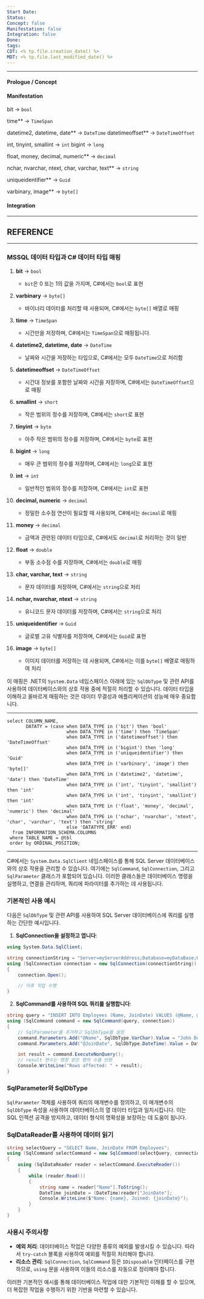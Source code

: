 ```yaml
---
Start Date: 
Status: 
Concept: false
Manifestation: false
Integration: false
Done: 
tags: 
CDT: <% tp.file.creation_date() %>
MDT: <% tp.file.last_modified_date() %>
---
```

---
#### Prologue / Concept

#### Manifestation


bit → `bool`

time** → `TimeSpan`

datetime2, datetime, date** → `DateTime`
datetimeoffset** → `DateTimeOffset`

int, tinyint, smallint → `int`
bigint → `long`

float, money, decimal, numeric** → `decimal`

nchar, nvarchar, ntext, char, varchar, text** → `string`

uniqueidentifier** → `Guid`

varbinary, image** → `byte[]`

#### Integration



---
## REFERENCE
---
### MSSQL 데이터 타입과 C# 데이터 타입 매핑

1. **bit** → `bool`
   - `bit`은 0 또는 1의 값을 가지며, C#에서는 `bool`로 표현

2. **varbinary** → `byte[]`
   - 바이너리 데이터를 처리할 때 사용되며, C#에서는 `byte[]` 배열로 매핑

3. **time** → `TimeSpan`
   - 시간만을 저장하며, C#에서는 `TimeSpan`으로 매핑됩니다.

4. **datetime2, datetime, date** → `DateTime`
   - 날짜와 시간을 저장하는 타입으로, C#에서는 모두 `DateTime`으로 처리함

5. **datetimeoffset** → `DateTimeOffset`
   - 시간대 정보를 포함한 날짜와 시간을 저장하며, C#에서는 `DateTimeOffset`으로 매핑

6. **smallint** → `short`
   - 작은 범위의 정수를 저장하며, C#에서는 `short`로 표현

7. **tinyint** → `byte`
   - 아주 작은 범위의 정수를 저장하며, C#에서는 `byte`로 표현

8. **bigint** → `long`
   - 매우 큰 범위의 정수를 저장하며, C#에서는 `long`으로 표현

9. **int** → `int`
   - 일반적인 범위의 정수를 저장하며, C#에서는 `int`로 표현

10. **decimal, numeric** → `decimal`
    - 정밀한 소수점 연산이 필요할 때 사용되며, C#에서는 `decimal`로 매핑

11. **money** → `decimal`
    - 금액과 관련된 데이터 타입으로, C#에서도 `decimal`로 처리하는 것이 일반

12. **float** → `double`
    - 부동 소수점 수를 저장하며, C#에서는 `double`로 매핑

13. **char, varchar, text** → `string`
    - 문자 데이터를 저장하며, C#에서는 `string`으로 처리

14. **nchar, nvarchar, ntext** → `string`
    - 유니코드 문자 데이터를 저장하며, C#에서는 `string`으로 처리

15. **uniqueidentifier** → `Guid`
    - 글로벌 고유 식별자를 저장하며, C#에서는 `Guid`로 표현

16. **image** → `byte[]`
    - 이미지 데이터를 저장하는 데 사용되며, C#에서는 이를 `byte[]` 배열로 매핑하여 처리



이 매핑은 .NET의 `System.Data` 네임스페이스 아래에 있는 `SqlDbType` 및 관련 API를 사용하여 데이터베이스와의 상호 작용 중에 적절히 처리할 수 있습니다. 데이터 타입을 이해하고 올바르게 매핑하는 것은 데이터 무결성과 애플리케이션의 성능에 매우 중요합니다.


---
```mssql 
select COLUMN_NAME, 
	   DATATY = (case when DATA_TYPE in ('bit') then 'bool'
					  when DATA_TYPE in ('time') then 'TimeSpan'
					  when DATA_TYPE in ('datetimeoffset') then 'DateTimeOffset'
					  when DATA_TYPE in ('bigint') then 'long'
					  when DATA_TYPE in ('uniqueidentifier') then 'Guid'
					  when DATA_TYPE in ('varbinary', 'image') then 'byte[]'
					  when DATA_TYPE in ('datetime2', 'datetime', 'date') then 'DateTime'
					  when DATA_TYPE in ('int', 'tinyint', 'smallint') then 'int'
					  when DATA_TYPE in ('int', 'tinyint', 'smallint') then 'int'
					  when DATA_TYPE in ('float', 'money', 'decimal', 'numeric') then 'decimal'
					  when DATA_TYPE in ('nchar', 'nvarchar', 'ntext', 'char', 'varchar', 'text') then 'string'
					  else 'DATATYPE_ERR' end)
  from INFORMATION_SCHEMA.COLUMNS
 where TABLE_NAME = @tbl
 order by ORDINAL_POSITION;
```

---


C#에서는 `System.Data.SqlClient` 네임스페이스를 통해 SQL Server 데이터베이스와의 상호 작용을 관리할 수 있습니다. 여기에는 `SqlCommand`, `SqlConnection`, 그리고 `SqlParameter` 클래스가 포함되어 있습니다. 이러한 클래스들은 데이터베이스 명령을 실행하고, 연결을 관리하며, 쿼리에 파라미터를 추가하는 데 사용됩니다.

### 기본적인 사용 예시
다음은 `SqlDbType` 및 관련 API를 사용하여 SQL Server 데이터베이스에 쿼리를 실행하는 간단한 예시입니다.

1. **SqlConnection을 설정하고 엽니다**:
```csharp
using System.Data.SqlClient;

string connectionString = "Server=myServerAddress;Database=myDataBase;User Id=myUsername;Password=myPassword;";
using (SqlConnection connection = new SqlConnection(connectionString))
{
    connection.Open();

    // 이후 작업 수행
}
```

2. **SqlCommand를 사용하여 SQL 쿼리를 실행합니다**:
```csharp
string query = "INSERT INTO Employees (Name, JoinDate) VALUES (@Name, @JoinDate)";
using (SqlCommand command = new SqlCommand(query, connection))
{
    // SqlParameter를 추가하고 SqlDbType를 설정
    command.Parameters.Add("@Name", SqlDbType.VarChar).Value = "John Doe";
    command.Parameters.Add("@JoinDate", SqlDbType.DateTime).Value = DateTime.Now;

    int result = command.ExecuteNonQuery();
    // result 변수는 영향 받은 행의 수를 반환
    Console.WriteLine("Rows affected: " + result);
}
```

### SqlParameter와 SqlDbType
`SqlParameter` 객체를 사용하여 쿼리의 매개변수를 정의하고, 이 매개변수의 `SqlDbType` 속성을 사용하여 데이터베이스의 열 데이터 타입과 일치시킵니다. 이는 SQL 인젝션 공격을 방지하고, 데이터 형식의 명확성을 보장하는 데 도움이 됩니다.

### SqlDataReader를 사용하여 데이터 읽기
```csharp
string selectQuery = "SELECT Name, JoinDate FROM Employees";
using (SqlCommand selectCommand = new SqlCommand(selectQuery, connection))
{
    using (SqlDataReader reader = selectCommand.ExecuteReader())
    {
        while (reader.Read())
        {
            string name = reader["Name"].ToString();
            DateTime joinDate = (DateTime)reader["JoinDate"];
            Console.WriteLine($"Name: {name}, Joined: {joinDate}");
        }
    }
}
```

### 사용시 주의사항
- **예외 처리**: 데이터베이스 작업은 다양한 종류의 예외를 발생시킬 수 있습니다. 따라서 `try-catch` 블록을 사용하여 예외를 적절히 처리해야 합니다.
- **리소스 관리**: `SqlConnection`, `SqlCommand` 등은 `IDisposable` 인터페이스를 구현하므로, `using` 문을 사용하여 이들의 리소스를 자동으로 정리해야 합니다.

이러한 기본적인 예시를 통해 데이터베이스 작업에 대한 기본적인 이해를 할 수 있으며, 더 복잡한 작업을 수행하기 위한 기반을 마련할 수 있습니다.





